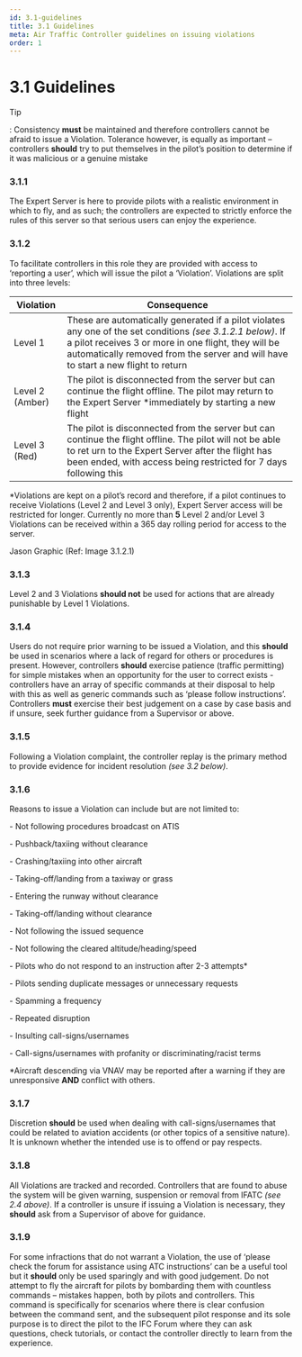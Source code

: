 ```yaml
---
id: 3.1-guidelines
title: 3.1 Guidelines
meta: Air Traffic Controller guidelines on issuing violations
order: 1
---
```


# 3.1  Guidelines

 

Tip

: Consistency **must** be maintained and therefore controllers cannot be afraid to issue a Violation. Tolerance however, is equally as important – controllers **should** try to put themselves in the pilot’s position to determine if it was malicious or a genuine mistake

 

### 3.1.1    

The Expert Server is here to provide pilots with a realistic environment in which to fly, and as such; the controllers are expected to strictly enforce the rules of this server so that serious users can enjoy the experience.

 

### 3.1.2    

To facilitate controllers in this role they are provided with access to ‘reporting a user’, which will issue the pilot a ‘Violation’. Violations are split into three levels:

 

| **Violation**    | **Consequence**                                              |
| ---------------- | ------------------------------------------------------------ |
| Level  1         | These  are automatically generated if a pilot violates any one of the set conditions  *(see 3.1.2.1 below)*. If a pilot receives 3 or more in one flight, they will  be automatically removed from the server and will have to start a new flight  to return |
| Level  2 (Amber) | The  pilot is disconnected from the server but can continue the flight offline.  The pilot may return to the Expert Server *immediately by starting a new  flight |
| Level  3 (Red)   | The  pilot is disconnected from the server but can continue the flight offline.  The pilot will not be able to ret  urn to  the Expert Server after the flight has been ended, with access being restricted  for 7 days following this |

 

*Violations are kept on a pilot’s record and therefore, if a pilot continues to receive Violations (Level 2 and Level 3 only), Expert Server access will be restricted for longer. Currently no more than **5** Level 2 and/or Level 3 Violations can be received within a 365 day rolling period for access to the server.



Jason Graphic (Ref: Image 3.1.2.1)



### 3.1.3    

Level 2 and 3 Violations **should not** be used for actions that are already punishable by Level 1 Violations.



### 3.1.4    

Users do not require prior warning to be issued a Violation, and this **should** be used in scenarios where a lack of regard for others or procedures is present. However, controllers **should** exercise patience (traffic permitting) for simple mistakes when an opportunity for the user to correct exists - controllers have an array of specific commands at their disposal to help with this as well as generic commands such as ‘please follow instructions’. Controllers **must** exercise their best judgement on a case by case basis and if unsure, seek further guidance from a Supervisor or above.



### 3.1.5    

Following a Violation complaint, the controller replay is the primary method to provide evidence for incident resolution *(see 3.2 below)*.

 

### 3.1.6    

Reasons to issue a Violation can include but are not limited to:

 

\-    Not following procedures broadcast on ATIS

\-    Pushback/taxiing without clearance

\-    Crashing/taxiing into other aircraft

\-    Taking-off/landing from a taxiway or grass

\-    Entering the runway without clearance

\-    Taking-off/landing without clearance

\-    Not following the issued sequence

\-    Not following the cleared altitude/heading/speed

\-    Pilots who do not respond to an instruction after 2-3 attempts*

\-    Pilots sending duplicate messages or unnecessary requests 

\-    Spamming a frequency

\-    Repeated disruption

\-    Insulting call-signs/usernames

\-    Call-signs/usernames with profanity or discriminating/racist terms

 

*Aircraft descending via VNAV may be reported after a warning if they are unresponsive **AND** conflict with others.

 

### 3.1.7    

Discretion **should** be used when dealing with call-signs/usernames that could be related to aviation accidents (or other topics of a sensitive nature). It is unknown whether the intended use is to offend or pay respects.



### 3.1.8    

All Violations are tracked and recorded. Controllers that are found to abuse the system will be given warning, suspension or removal from IFATC *(see 2.4 above)*. If a controller is unsure if issuing a Violation is necessary, they **should** ask from a Supervisor of above for guidance.



### 3.1.9   

For some infractions that do not warrant a Violation, the use of ‘please check the forum for assistance using ATC instructions’ can be a useful tool but it **should** only be used sparingly and with good judgement. Do not attempt to fly the aircraft for pilots by bombarding them with countless commands – mistakes happen, both by pilots and controllers. This command is specifically for scenarios where there is clear confusion between the command sent, and the subsequent pilot response and its sole purpose is to direct the pilot to the IFC Forum where they can ask questions, check tutorials, or contact the controller directly to learn from the experience.

 